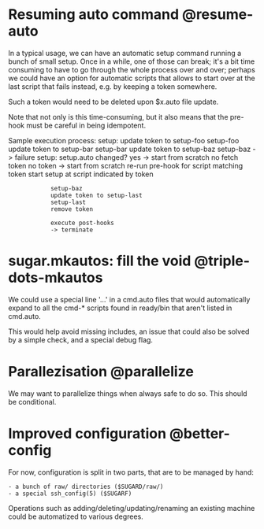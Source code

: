 # Resuming auto command @resume-auto
In a typical usage, we can have an automatic setup command running
a bunch of small setup. Once in a while, one of those can break;
it's a bit time consuming to have to go through the whole process
over and over; perhaps we could have an option for automatic scripts
that allows to start over at the last script that fails instead,
e.g. by keeping a token somewhere.

Such a token would need to be deleted upon $x.auto file update.

Note that not only is this time-consuming, but it also means that
the pre-hook must be careful in being idempotent.

Sample execution process:
	setup:
		update token to setup-foo
		setup-foo
		update token to setup-bar
		setup-bar
		update token to setup-baz
		setup-baz
		-> failure
	setup:
		setup.auto changed?
			yes
				-> start from scratch
			no
				fetch token
				no token
					-> start from scratch
				re-run pre-hook for script matching token
				start setup at script indicated by token

				setup-baz
				update token to setup-last
				setup-last
				remove token

				execute post-hooks
				-> terminate


# sugar.mkautos: fill the void @triple-dots-mkautos
We could use a special line '...' in a cmd.auto files that would
automatically expand to all the cmd-* scripts found in ready/bin
that aren't listed in cmd.auto.

This would help avoid missing includes, an issue that could also
be solved by a simple check, and a special debug flag.

# Parallezisation @parallelize
We may want to parallelize things when always safe to do so. This
should be conditional.

# Improved configuration @better-config
For now, configuration is split in two parts, that are to be
managed by hand:

	- a bunch of raw/ directories ($SUGARD/raw/)
	- a special ssh_config(5) ($SUGARF)

Operations such as adding/deleting/updating/renaming an existing
machine could be automatized to various degrees.
